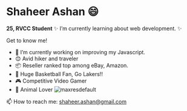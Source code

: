 # Shaheer Ashan 😄


**25, RVCC Student** ✨  I’m currently learning about web development. ✨

Get to know me!

- 🔭 I’m currently working on improving my Javascript.
- 😊 Avid hiker and traveler
- 📦 Reseller ranked top among eBay, Amazon. 
- 🏀 Huge Basketball Fan, Go Lakers!!
- 🎮 Competitive Video Gamer
- 🐤 Animal Lover
![maxresdefault](https://user-images.githubusercontent.com/77646573/132616265-fc43e45f-be29-45f8-ad26-6be32c37f5d3.jpg)


📫 How to reach me: shaheer.ashan@gmail.com

